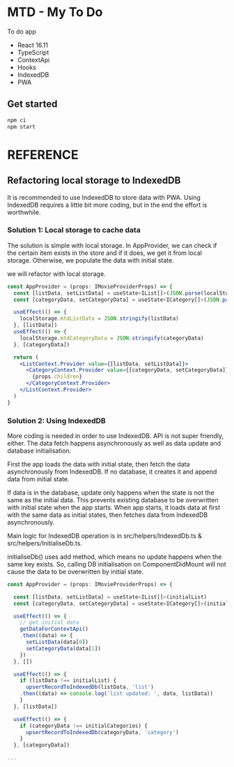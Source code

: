 # MTD - My To Do

To do app
- React 16.11
- TypeScript
- ContextApi
- Hooks
- IndexedDB
- PWA

## Get started

```bash
npm ci
npm start
```

# REFERENCE

## Refactoring local storage to IndexedDB

It is recommended to use IndexedDB to store data with PWA. Using IndexedDB requires a little bit more coding, but in the end the effort is worthwhile.

### Solution 1: Local storage to cache data

The solution is simple with local storage. In AppProvider, we can check if the certain item exists in the store and if it does, we get it from local storage. Otherwise, we populate the data with initial state.

we will refactor with local storage.

```jsx
const AppProvider = (props: IMovieProviderProps) => {
  const [listData, setListData] = useState<IList[]>(JSON.parse(localStorage.getItem('mtdListData')) || initialList)
  const [categoryData, setCategoryData] = useState<ICategory[]>(JSON.parse(localStorage.getItem('mtdCategoryData')) || initialCategories)

  useEffect(() => {
    localStorage.mtdListData = JSON.stringify(listData)
  }, [listData])
  useEffect(() => {
    localStorage.mtdCategoryData = JSON.stringify(categoryData)
  }, [categoryData])

  return (
    <ListContext.Provider value={[listData, setListData]}>
      <CategoryContext.Provider value={[categoryData, setCategoryData]}>
        {props.children}
      </CategoryContext.Provider>
    </ListContext.Provider>
  )
}
```

### Solution 2: Using IndexedDB

More coding is needed in order to use IndexedDB. API is not super friendly, either. The data fetch happens asynchronously as well as data update and database initialisation.

First the app loads the data with initial state, then fetch the data asynchronously from IndexedDB. If no database, it creates it and append data from initial state.

If data is in the database, update only happens when the state is not the same as the initial data. This prevents existing database to be overwritten with initial state when the app starts. When app starts, it loads data at first with the same data as initial states, then fetches data from IndexedDB asynchronously.

Main logic for IndexedDB operation is in src/helpers/IndexedDb.ts & src/helpers/InitialiseDb.ts.

initialiseDb() uses add method, which means no update happens when the same key exists. So, calling DB initialisation on ComponentDidMount will not cause the data to be overwritten by initial state.

```jsx
const AppProvider = (props: IMovieProviderProps) => {

  const [listData, setListData] = useState<IList[]>(initialList)
  const [categoryData, setCategoryData] = useState<ICategory[]>(initialCategories)

  useEffect(() => {
    // get initial data
    getDataForContextApi()
    .then((data) => {
      setListData(data[0])
      setCategoryData(data[1])
    })
  }, [])

  useEffect(() => {
    if (listData !== initialList) {
      upsertRecordToIndexedDb(listData, 'list')
    .then((data) => console.log('list updated: ', data, listData))
    }
  }, [listData])

  useEffect(() => {
    if (categoryData !== initialCategories) {
      upsertRecordToIndexedDb(categoryData, 'category')
    }
  }, [categoryData])

...

```





